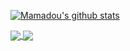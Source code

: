 [![Mamadou's github stats](https://github-readme-stats.vercel.app/api?username=lakhassane&count_private=true&show_icons=true&theme=radical)](https://github.com/anuraghazra/github-readme-stats)


<a href="https://github.com/anuraghazra/github-readme-stats">
  <img align="center" src="https://github-readme-stats.vercel.app/api?username=lakhassane&count_private=true&show_icons=true&theme=radical" />
</a>
<a href="ttps://github.com/anuraghazra/github-readme-stats">
  <img align="center" src="https://github-readme-stats.vercel.app/api/wakatime?username=lakhassane" />
</a>
